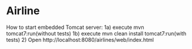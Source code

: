# Airline
How to start embedded Tomcat server:
1a) execute mvn tomcat7:run(without tests)
1b) execute mvn clean install tomcat7:run(with tests)
2) Open http://localhost:8080/airlines/web/index.html
